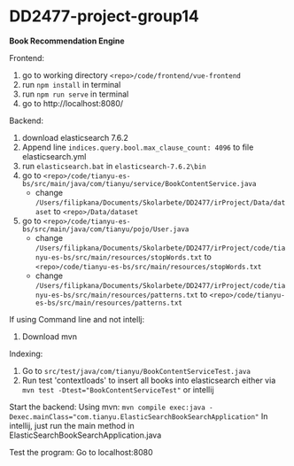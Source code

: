 # DD2477-project-group14

**Book Recommendation Engine**


Frontend:
1. go to working directory `<repo>/code/frontend/vue-frontend`
2. run `npm install` in terminal
3. run `npm run serve` in terminal
4. go to http://localhost:8080/

Backend:
1. download elasticsearch 7.6.2
2. Append line `indices.query.bool.max_clause_count: 4096` to file elasticsearch.yml
3. run `elasticsearch.bat` in `elasticsearch-7.6.2\bin`
4. go to `<repo>/code/tianyu-es-bs/src/main/java/com/tianyu/service/BookContentService.java`
    - change `/Users/filipkana/Documents/Skolarbete/DD2477/irProject/Data/dataset` to `<repo>/Data/dataset`
5. go to `<repo>/code/tianyu-es-bs/src/main/java/com/tianyu/pojo/User.java`
      - change `/Users/filipkana/Documents/Skolarbete/DD2477/irProject/code/tianyu-es-bs/src/main/resources/stopWords.txt` to `<repo>/code/tianyu-es-bs/src/main/resources/stopWords.txt`
    - change `/Users/filipkana/Documents/Skolarbete/DD2477/irProject/code/tianyu-es-bs/src/main/resources/patterns.txt` to `<repo>/code/tianyu-es-bs/src/main/resources/patterns.txt`

If using Command line and not intellj:
1. Download mvn

Indexing:

1. Go to `src/test/java/com/tianyu/BookContentServiceTest.java`
2. Run test 'contextloads' to insert all books into elasticsearch either via `mvn test -Dtest="BookContentServiceTest"` or intellij

Start the backend:
Using mvn: `mvn compile exec:java -Dexec.mainClass="com.tianyu.ElasticSearchBookSearchApplication"`
In intellij, just run the main method in ElasticSearchBookSearchApplication.java

Test the program:
Go to localhost:8080
